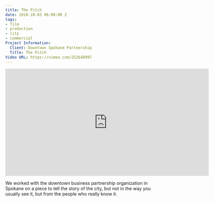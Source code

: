 ```yaml
---
title: The Pitch
date: 2018-10-03 06:08:00 Z
tags:
- film
- production
- city
- commercial
Project Information:
  Client: Downtown Spokane Partnership
  Title: The Pitch
Video URL: https://vimeo.com/252648997
---
```


<iframe src="https://player.vimeo.com/video/252648997" width="640" height="338" frameborder="0" webkitallowfullscreen mozallowfullscreen allowfullscreen></iframe>


We worked with the downtown business partnership organization in Spokane on a piece to tell the story of the city, but not in the way you usually see it, but from the people who really know it. 
